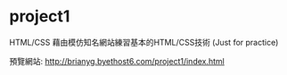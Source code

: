 # project1
HTML/CSS
藉由模仿知名網站練習基本的HTML/CSS技術 (Just for practice)

預覽網站: http://brianyg.byethost6.com/project1/index.html
